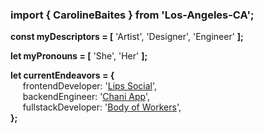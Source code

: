 ### import { CarolineBaites } from 'Los-Angeles-CA';

<b>const myDescriptors = [</b> 'Artist', 'Designer', 'Engineer' <b>];

let myPronouns = [</b> 'She', 'Her' <b>];
  
let currentEndeavors = {</b></br>
&nbsp;&nbsp;&nbsp;&nbsp; frontendDeveloper: '<a href="https://lips.social/" target="_blank">Lips Social</a>',</br>
&nbsp;&nbsp;&nbsp;&nbsp; backendEngineer: '<a href="https://chaninicholas.com/chani-app/" target="_blank">Chani App</a>',</br>
&nbsp;&nbsp;&nbsp;&nbsp; fullstackDeveloper: '<a href="https://bodyofworkers.com/" target="_blank">Body of Workers</a>',</br>
<b>};</b>

<!--
**H-b8/H-b8** is a ✨ _special_ ✨ repository because its `README.md` (this file) appears on your GitHub profile.

Here are some ideas to get you started:

- 🔭 I’m currently working on ...
- 🌱 I’m currently learning ...
- 👯 I’m looking to collaborate on ...
- 🤔 I’m looking for help with ...
- 💬 Ask me about ...
- 📫 How to reach me: ...
- 😄 Pronouns: ...
- ⚡ Fun fact: ...
-->
